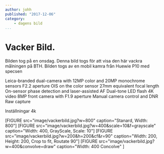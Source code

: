 ```yaml
---
author: johh
published: "2017-12-06"
category:
    - dagens bild
...
```

Vacker Bild.
==================================

Bilden tog på en onsdag. Denna bild togs för att visa den här vackra målningen på BTH. Bilden togs av en mobil kamra från Huewie P10 med specsen

<!--more-->

Leica-branded dual-camera with 12MP color and 20MP monochrome sensors
F2.2 aperture
OIS on the color sensor
27mm equivalent focal length
On-sensor phase detection and laser-assisted AF
Dual-tone LED flash
4K video
8MP front camera with F1.9 aperture
Manual camera control and DNR Raw capture

Inställningar
4k

[FIGURE src="image/vackerbild.jpg?w=800" caption="Stanard, Width: 800"]
[FIGURE src="image/vackerbild.jpg?w=400&scale=10&f=grayscale" caption="Width: 400, GrayScale, Scale: 10"]
[FIGURE src="image/vackerbild.jpg?w=200&h=200&cf&r=90" caption="Width: 200, Height: 200, Crop to fit, Routate 90"]
[FIGURE src="image/vackerbild.jpg?w=400&convolve=draw" caption="Width: 400 Concolve" ]

